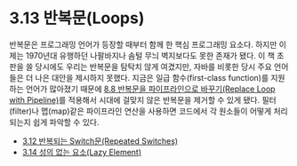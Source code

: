 # 3.13 반복문(Loops)
반복문은 프로그래밍 언어가 등장할 때부터 함께 한 핵심 프로그래밍 요소다. 하지만 이제는 1970년대 유행하던 나팔바지나 솜털 무늬 벽지보다도 못한 존재가 됐다. 이 책 초판을 쓸 당시에도 우리는 반복문을 탐탁치 않게 여겼지만, 자바를 비롯한 당시 주요 언어들은 더 나은 대안을 제시하지 못했다. 지금은 일급 함수(first-class function)를 지원하는 언어가 많아졌기 때문에 [8.8 반복문을 파이프라인으로 바꾸기(Replace Loop with Pipeline)](https://github.com/wonder13662/refactoring-v2/blob/writing/chapter08/8-8.md)를 적용해서 시대에 걸맞지 않은 반복문을 제거할 수 있게 됐다. 필터(filter)나 맵(map)같은 파이프라인 연산을 사용하면 코드에서 각 원소들이 어떻게 처리되는지 쉽게 파악할 수 있다.

- [3.12 반복되는 Switch문(Repeated Switches)](https://github.com/wonder13662/refactoring-v2/blob/writing/chapter03/3-12.md)
- [3.14 성의 없는 요소(Lazy Element)](https://github.com/wonder13662/refactoring-v2/blob/writing/chapter03/3-14.md)